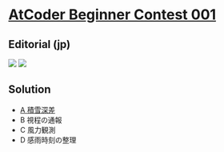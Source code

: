 # [AtCoder Beginner Contest 001](https://atcoder.jp/contests/abc001)
## Editorial (jp)
<img src="https://latex.codecogs.com/gif.latex?H_1" />
<img src="https://latex.codecogs.com/gif.latex?H_2" />

## Solution
- [A	積雪深差](https://github.com/xuelei7/mylibrary/blob/master/AtCoder/abc001_1.cpp)
- B	視程の通報
- C	風力観測
- D	感雨時刻の整理
